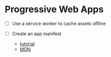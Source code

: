 # Progressive Web Apps

- [ ] Use a service worker to cache assets offline

- [ ] Create an app manifest
  - [tutorial][1]
  - [MDN][2]

[1]: https://www.twilio.com/blog/2018/06/installable-web-apps-practical-introduction-progressive-web-apps.html
[2]: https://developer.mozilla.org/en-US/docs/Web/Manifest
